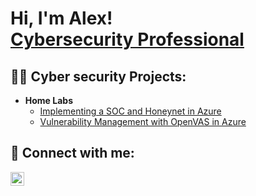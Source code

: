 <h1>Hi, I'm Alex! <br/><a href="[https://www.linkedin.com/alexander-milenkovic/]">Cybersecurity Professional</a></h1>

<h2>👨‍💻 Cyber security Projects:</h2>

- <b>Home Labs</b>
  - [Implementing a SOC and Honeynet in Azure](https://github.com/AlexMilenkovic1982/SocAndHoneynetLab/tree/main)
  - [Vulnerability Management with OpenVAS in Azure](https://github.com/joshmadakor1/Algorithms-Practice)



<h2> 🤳 Connect with me:</h2>


[<img align="left" alt="AlexMilenkovic | LinkedIn" width="22px" src="https://cdn.jsdelivr.net/npm/simple-icons@v3/icons/linkedin.svg" />][linkedin]



[linkedin]: [https://www.linkedin.com/in/alexander-milenkovic/]

<!--
**** is a ✨ _special_ ✨ repository because its `README.md` (this file) appears on your GitHub profile.

Here are some ideas to get you started:

- 🔭 I’m currently working on ...
- 🌱 I’m currently learning ...
- 👯 I’m looking to collaborate on ...
- 🤔 I’m looking for help with ...
- 💬 Ask me about ...
- 📫 How to reach me: ...
- 😄 Pronouns: ...
- ⚡ Fun fact: ...
-->
